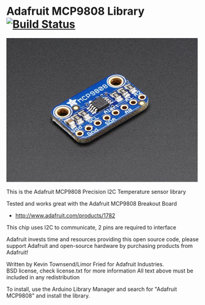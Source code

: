 # Adafruit MCP9808 Library [![Build Status](https://github.com/adafruit/Adafruit_MCP9808_Library/workflows/Arduino%20Library%20CI/badge.svg)](https://github.com/adafruit/Adafruit_MCP9808_Library/actions)

<a href="https://www.adafruit.com/product/1782"><img src="assets/board.jpg?raw=true" width="500px"></a>

This is the Adafruit MCP9808 Precision I2C Temperature sensor library

Tested and works great with the Adafruit MCP9808 Breakout Board 
* http://www.adafruit.com/products/1782

This chip uses I2C to communicate, 2 pins are required to interface

Adafruit invests time and resources providing this open source code, please support Adafruit and open-source hardware by purchasing products from Adafruit!

Written by Kevin Townsend/Limor Fried for Adafruit Industries.  
BSD license, check license.txt for more information
All text above must be included in any redistribution

To install, use the Arduino Library Manager and search for "Adafruit MCP9808" and install the library.
